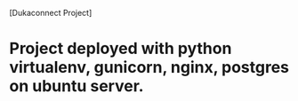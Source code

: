 [Dukaconnect Project]

# Project deployed with python virtualenv, gunicorn, nginx, postgres on ubuntu server.

